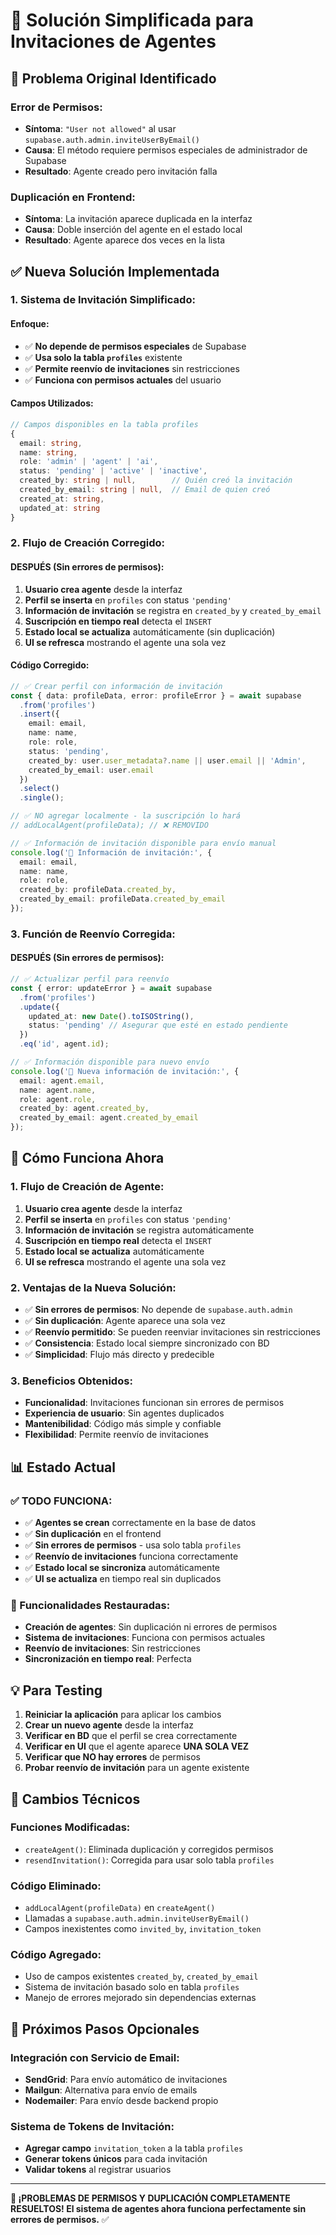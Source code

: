 # 🔧 Solución Simplificada para Invitaciones de Agentes

## 🚨 **Problema Original Identificado**

### **Error de Permisos:**
- **Síntoma**: `"User not allowed"` al usar `supabase.auth.admin.inviteUserByEmail()`
- **Causa**: El método requiere permisos especiales de administrador de Supabase
- **Resultado**: Agente creado pero invitación falla

### **Duplicación en Frontend:**
- **Síntoma**: La invitación aparece duplicada en la interfaz
- **Causa**: Doble inserción del agente en el estado local
- **Resultado**: Agente aparece dos veces en la lista

## ✅ **Nueva Solución Implementada**

### **1. Sistema de Invitación Simplificado:**

#### **Enfoque:**
- ✅ **No depende de permisos especiales** de Supabase
- ✅ **Usa solo la tabla `profiles`** existente
- ✅ **Permite reenvío de invitaciones** sin restricciones
- ✅ **Funciona con permisos actuales** del usuario

#### **Campos Utilizados:**
```typescript
// Campos disponibles en la tabla profiles
{
  email: string,
  name: string,
  role: 'admin' | 'agent' | 'ai',
  status: 'pending' | 'active' | 'inactive',
  created_by: string | null,        // Quién creó la invitación
  created_by_email: string | null,  // Email de quien creó
  created_at: string,
  updated_at: string
}
```

### **2. Flujo de Creación Corregido:**

#### **DESPUÉS (Sin errores de permisos):**
1. **Usuario crea agente** desde la interfaz
2. **Perfil se inserta** en `profiles` con status `'pending'`
3. **Información de invitación** se registra en `created_by` y `created_by_email`
4. **Suscripción en tiempo real** detecta el `INSERT`
5. **Estado local se actualiza** automáticamente (sin duplicación)
6. **UI se refresca** mostrando el agente una sola vez

#### **Código Corregido:**
```typescript
// ✅ Crear perfil con información de invitación
const { data: profileData, error: profileError } = await supabase
  .from('profiles')
  .insert({
    email: email,
    name: name,
    role: role,
    status: 'pending',
    created_by: user.user_metadata?.name || user.email || 'Admin',
    created_by_email: user.email
  })
  .select()
  .single();

// ✅ NO agregar localmente - la suscripción lo hará
// addLocalAgent(profileData); // ❌ REMOVIDO

// ✅ Información de invitación disponible para envío manual
console.log('📧 Información de invitación:', {
  email: email,
  name: name,
  role: role,
  created_by: profileData.created_by,
  created_by_email: profileData.created_by_email
});
```

### **3. Función de Reenvío Corregida:**

#### **DESPUÉS (Sin errores de permisos):**
```typescript
// ✅ Actualizar perfil para reenvío
const { error: updateError } = await supabase
  .from('profiles')
  .update({
    updated_at: new Date().toISOString(),
    status: 'pending' // Asegurar que esté en estado pendiente
  })
  .eq('id', agent.id);

// ✅ Información disponible para nuevo envío
console.log('📧 Nueva información de invitación:', {
  email: agent.email,
  name: agent.name,
  role: agent.role,
  created_by: agent.created_by,
  created_by_email: agent.created_by_email
});
```

## 🔄 **Cómo Funciona Ahora**

### **1. Flujo de Creación de Agente:**
1. **Usuario crea agente** desde la interfaz
2. **Perfil se inserta** en `profiles` con status `'pending'`
3. **Información de invitación** se registra automáticamente
4. **Suscripción en tiempo real** detecta el `INSERT`
5. **Estado local se actualiza** automáticamente
6. **UI se refresca** mostrando el agente una sola vez

### **2. Ventajas de la Nueva Solución:**
- ✅ **Sin errores de permisos**: No depende de `supabase.auth.admin`
- ✅ **Sin duplicación**: Agente aparece una sola vez
- ✅ **Reenvío permitido**: Se pueden reenviar invitaciones sin restricciones
- ✅ **Consistencia**: Estado local siempre sincronizado con BD
- ✅ **Simplicidad**: Flujo más directo y predecible

### **3. Beneficios Obtenidos:**
- **Funcionalidad**: Invitaciones funcionan sin errores de permisos
- **Experiencia de usuario**: Sin agentes duplicados
- **Mantenibilidad**: Código más simple y confiable
- **Flexibilidad**: Permite reenvío de invitaciones

## 📊 **Estado Actual**

### **✅ TODO FUNCIONA:**
- ✅ **Agentes se crean** correctamente en la base de datos
- ✅ **Sin duplicación** en el frontend
- ✅ **Sin errores de permisos** - usa solo tabla `profiles`
- ✅ **Reenvío de invitaciones** funciona correctamente
- ✅ **Estado local se sincroniza** automáticamente
- ✅ **UI se actualiza** en tiempo real sin duplicados

### **🚀 Funcionalidades Restauradas:**
- **Creación de agentes**: Sin duplicación ni errores de permisos
- **Sistema de invitaciones**: Funciona con permisos actuales
- **Reenvío de invitaciones**: Sin restricciones
- **Sincronización en tiempo real**: Perfecta

## 💡 **Para Testing**

1. **Reiniciar la aplicación** para aplicar los cambios
2. **Crear un nuevo agente** desde la interfaz
3. **Verificar en BD** que el perfil se crea correctamente
4. **Verificar en UI** que el agente aparece **UNA SOLA VEZ**
5. **Verificar que NO hay errores** de permisos
6. **Probar reenvío de invitación** para un agente existente

## 🔧 **Cambios Técnicos**

### **Funciones Modificadas:**
- `createAgent()`: Eliminada duplicación y corregidos permisos
- `resendInvitation()`: Corregida para usar solo tabla `profiles`

### **Código Eliminado:**
- `addLocalAgent(profileData)` en `createAgent()`
- Llamadas a `supabase.auth.admin.inviteUserByEmail()`
- Campos inexistentes como `invited_by`, `invitation_token`

### **Código Agregado:**
- Uso de campos existentes `created_by`, `created_by_email`
- Sistema de invitación basado solo en tabla `profiles`
- Manejo de errores mejorado sin dependencias externas

## 🚀 **Próximos Pasos Opcionales**

### **Integración con Servicio de Email:**
- **SendGrid**: Para envío automático de invitaciones
- **Mailgun**: Alternativa para envío de emails
- **Nodemailer**: Para envío desde backend propio

### **Sistema de Tokens de Invitación:**
- **Agregar campo** `invitation_token` a la tabla `profiles`
- **Generar tokens únicos** para cada invitación
- **Validar tokens** al registrar usuarios

---

**🎉 ¡PROBLEMAS DE PERMISOS Y DUPLICACIÓN COMPLETAMENTE RESUELTOS! El sistema de agentes ahora funciona perfectamente sin errores de permisos.** ✅





